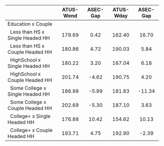 
|                      |    ATUS-Wend |     ASEC-Gap |    ATUS-Wday |     ASEC-Gap |
| -------------------- | :----------: | :----------: | :----------: | :----------: |
| Education x Couple   |              |              |              |              |
| &nbsp;&nbsp;Less than HS x Single Headed HH |       179.69 |         0.42 |       162.40 |        16.70 |
| &nbsp;&nbsp;Less than HS x Couple Headed HH |       180.86 |         4.72 |       190.03 |         5.84 |
| &nbsp;&nbsp;HighSchool x Single Headed HH |       180.22 |         3.20 |       167.04 |         6.18 |
| &nbsp;&nbsp;HighSchool x Couple Headed HH |       201.74 |        -4.62 |       190.75 |         4.20 |
| &nbsp;&nbsp;Some College x Single Headed HH |       186.98 |        -5.99 |       181.83 |       -11.34 |
| &nbsp;&nbsp;Some College x Couple Headed HH |       202.69 |        -5.30 |       187.10 |         3.63 |
| &nbsp;&nbsp;College+ x Single Headed HH |       176.88 |        10.42 |       154.62 |        10.13 |
| &nbsp;&nbsp;College+ x Couple Headed HH |       193.71 |         4.75 |       192.90 |        -2.39 |

